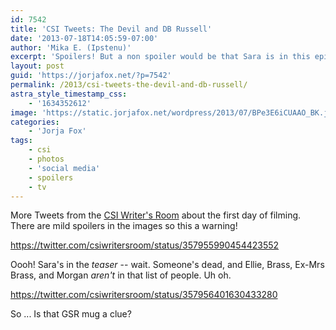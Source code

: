 ```yaml
---
id: 7542
title: 'CSI Tweets: The Devil and DB Russell'
date: '2013-07-18T14:05:59-07:00'
author: 'Mika E. (Ipstenu)'
excerpt: 'Spoilers! But a non spoiler would be that Sara is in this episode, and now you have proof!'
layout: post
guid: 'https://jorjafox.net/?p=7542'
permalink: /2013/csi-tweets-the-devil-and-db-russell/
astra_style_timestamp_css:
    - '1634352612'
image: 'https://static.jorjafox.net/wordpress/2013/07/BPe3E6iCUAAO_BK.jpeg'
categories:
    - 'Jorja Fox'
tags:
    - csi
    - photos
    - 'social media'
    - spoilers
    - tv
---
```


More Tweets from the <a href="http://twitter.com/csiwritersroom">CSI Writer's Room</a> about the first day of filming. There are mild spoilers in the images so this a warning!

https://twitter.com/csiwritersroom/status/357955990454423552

Oooh! Sara's in the _teaser_ -- wait. Someone's dead, and Ellie, Brass, Ex-Mrs Brass, and Morgan _aren't_ in that list of people. Uh oh.

https://twitter.com/csiwritersroom/status/357956401630433280

So ... Is that GSR mug a clue?
